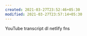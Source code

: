 ```yaml
---
created: 2021-03-27T23:52:46+05:30
modified: 2021-03-27T23:57:14+05:30
---
```


YouTube transcript dl
netlify fns